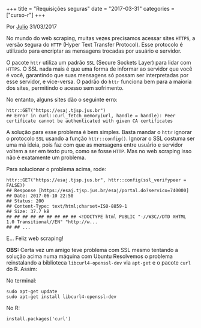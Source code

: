 +++
title = "Requisições seguras"
date = "2017-03-31"
categories = ["curso-r"]
+++

<div><p class="text-muted text-uppercase mb-small text-right"> Por <a href="http://curso-r.com/author/julio">Julio</a> 31/03/2017 </p><div id="post-content"> <p>No mundo do web scraping, muitas vezes precisamos acessar sites <code>HTTPS</code>, a vers&#xE3;o <code>S</code>egura do <code>HTTP</code> (Hyper Text Transfer Protocol). Esse protocolo &#xE9; utilizado para encriptar as mensagens trocadas por usu&#xE1;rio e servidor.</p>
<p>O pacote <code>httr</code> utiliza um padr&#xE3;o <code>SSL</code> (Secure Sockets Layer) para lidar com <code>HTTPS</code>. O SSL nada mais &#xE9; que uma forma de informar ao servidor que voc&#xEA; &#xE9; voc&#xEA;, garantindo que suas mensagens s&#xF3; possam ser interpretadas por esse servidor, e vice-versa. O padr&#xE3;o do <code>httr</code> funciona bem para a maioria dos sites, permitindo o acesso sem sofrimento.</p>
<p>No entanto, alguns sites d&#xE3;o o seguinte erro:</p>
<pre class="r"><code>httr::GET(&quot;https://esaj.tjsp.jus.br&quot;)
## Error in curl::curl_fetch_memory(url, handle = handle): Peer certificate cannot be authenticated with given CA certificates</code></pre>
<p>A solu&#xE7;&#xE3;o para esse problema &#xE9; bem simples. Basta mandar o <code>httr</code> ignorar o protocolo <code>SSL</code> usando a fun&#xE7;&#xE3;o <code>httr::config()</code>. Ignorar o SSL costuma ser uma m&#xE1; ideia, pois faz com que as mensagens entre usu&#xE1;rio e servidor voltem a ser em texto puro, como se fosse <code>HTTP</code>. Mas no web scraping isso n&#xE3;o &#xE9; exatamente um problema.</p>
<p>Para solucionar o problema acima, rode:</p>
<pre class="r"><code>httr::GET(&quot;https://esaj.tjsp.jus.br&quot;, httr::config(ssl_verifypeer = FALSE))
## Response [https://esaj.tjsp.jus.br/esaj/portal.do?servico=740000]
## Date: 2017-06-10 22:50
## Status: 200
## Content-Type: text/html;charset=ISO-8859-1
## Size: 37.7 kB
## ## ## ## ## ## ## ## ## &lt;!DOCTYPE html PUBLIC &quot;-//W3C//DTD XHTML 1.0 Transitional//EN&quot; &quot;http://w...
## ## ...</code></pre>
<p>E&#x2026; Feliz web scraping!</p>
<p><strong>OBS:</strong> Certa vez um amigo teve problema com SSL mesmo tentando a solu&#xE7;&#xE3;o acima numa m&#xE1;quina com Ubuntu Resolvemos o problema reinstalando a biblioteca <code>libcurl4-openssl-dev</code> via <code>apt-get</code> e o pacote <code>curl</code> do R. Assim:</p>
<p>No terminal:</p>
<pre class="shell"><code>sudo apt-get update
sudo apt-get install libcurl4-openssl-dev</code></pre>
<p>No R:</p>
<pre class="r"><code>install.packages(&apos;curl&apos;)</code></pre> </div></div>
